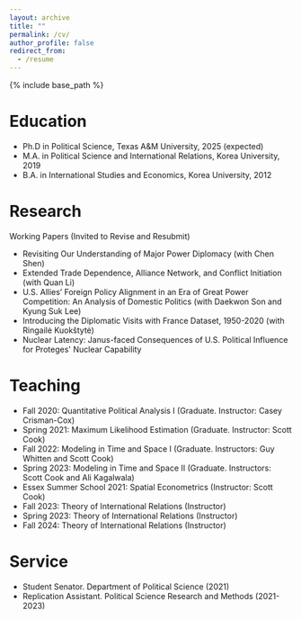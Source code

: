 ```yaml
---
layout: archive
title: ""
permalink: /cv/
author_profile: false
redirect_from:
  - /resume
---
```


{% include base_path %}

Education
======
* Ph.D in Political Science, Texas A&M University, 2025 (expected)
* M.A. in Political Science and International Relations, Korea University, 2019
* B.A. in International Studies and Economics, Korea University, 2012


Research
======
Working Papers (Invited to Revise and Resubmit)
* Revisiting Our Understanding of Major Power Diplomacy (with Chen Shen)
* Extended Trade Dependence, Alliance Network, and Conflict Initiation (with Quan Li)
* U.S. Allies’ Foreign Policy Alignment in an Era of Great Power Competition: An Analysis of Domestic Politics (with Daekwon Son and Kyung Suk Lee)
* Introducing the Diplomatic Visits with France Dataset, 1950-2020 (with Ringailė Kuokštytė)
* Nuclear Latency: Janus-faced Consequences of U.S. Political Influence for Proteges' Nuclear Capability


Teaching
======
* Fall 2020: Quantitative Political Analysis I (Graduate. Instructor: Casey Crisman-Cox)
* Spring 2021: Maximum Likelihood Estimation (Graduate. Instructor: Scott Cook)
* Fall 2022: Modeling in Time and Space I (Graduate. Instructors: Guy Whitten and Scott Cook)
* Spring 2023: Modeling in Time and Space II (Graduate. Instructors: Scott Cook and Ali Kagalwala)
* Essex Summer School 2021: Spatial Econometrics (Instructor: Scott Cook)
* Fall 2023: Theory of International Relations (Instructor)
* Spring 2023: Theory of International Relations (Instructor)
* Fall 2024: Theory of International Relations (Instructor)


Service
======
* Student Senator. Department of Political Science (2021)
* Replication Assistant. Political Science Research and Methods (2021-2023)